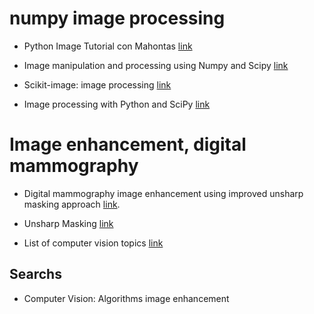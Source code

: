 
# numpy image processing
 
 
 * Python Image Tutorial con Mahontas [link](http://pythonvision.org/basic-tutorial/)

 * Image manipulation and processing using Numpy and Scipy  [link](http://scipy-lectures.github.io/advanced/image_processing/)


 * Scikit-image: image processing  [link](http://scipy-lectures.github.io/packages/scikit-image/index.html)

* Image processing with Python and SciPy  [link](http://prancer.physics.louisville.edu/astrowiki/index.php/Image_processing_with_Python_and_SciPy)

# Image enhancement, digital mammography

* Digital mammography image enhancement using improved unsharp masking approach [link](http://ieeexplore.ieee.org/xpls/icp.jsp?arnumber=5647218#ref_11).

* Unsharp Masking [link](http://homepages.inf.ed.ac.uk/rbf/HIPR2/unsharp.htm)
* List of computer vision topics [link](https://en.wikipedia.org/wiki/List_of_computer_vision_topics)

## Searchs
* Computer Vision: Algorithms image enhancement
